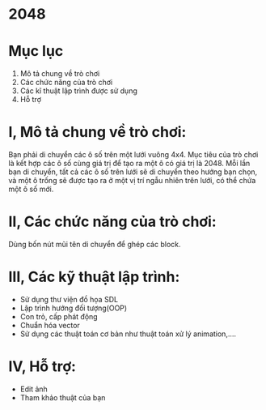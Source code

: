 # 2048
# Mục lục
1. Mô tả chung về trò chơi
2. Các chức năng của trò chơi
3. Các kĩ thuật lập trình được sử dụng
4. Hỗ trợ

# I, Mô tả chung về trò chơi:
Bạn phải di chuyển các ô số trên một lưới vuông 4x4. Mục tiêu của trò chơi là kết hợp các ô số cùng giá trị để tạo ra một ô có giá trị là 2048. Mỗi lần bạn di chuyển, tất cả các ô số trên lưới sẽ di chuyển theo hướng bạn chọn, và một ô trống sẽ được tạo ra ở một vị trí ngẫu nhiên trên lưới, có thể chứa một ô số mới.

# II, Các chức năng của trò chơi:
Dùng bốn nút mũi tên di chuyển để ghép các block.

# III, Các kỹ thuật lập trình:
- Sử dụng thư viện đồ họa SDL
- Lập trình hướng đối tượng(OOP)
- Con trỏ, cấp phát động
- Chuẩn hóa vector
- Sử dụng các thuật toán cơ bản như thuật toán xử lý animation,....
  
# IV, Hỗ trợ:
- Edit ảnh
- Tham khảo thuật của bạn
